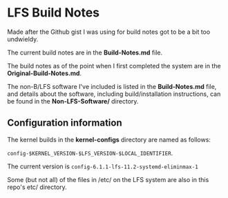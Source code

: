 # LFS Build Notes

Made after the Github gist I was using for build notes got to be a bit too undwieldy.

The current build notes are in the **Build-Notes.md** file.

The build notes as of the point when I first completed the system are in the **Original-Build-Notes.md**.

The non-B/LFS software I've included is listed in the **Build-Notes.md** file, and details about the software, including build/installation instructions, can be found in the **Non-LFS-Software/** directory.

## Configuration information

The kernel builds in the **kernel-configs** directory are named as follows:

`config-$KERNEL_VERSION-$LFS_VERSION-$LOCAL_IDENTIFIER`.

The current version is `config-6.1.1-lfs-11.2-systemd-eliminmax-1`

Some (but not all) of the files in /etc/ on the LFS system are also in this repo's etc/ directory.
